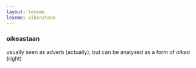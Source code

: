 ```yaml
---
layout: lexeme
lexeme: oikeastaan
---
```


###  oikeastaan 
usually seen as adverb (actually), but can be analysed as a form of *oikea* (right)

